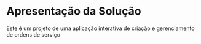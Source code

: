 # Apresentação da Solução

Este é um projeto de uma aplicação interativa de criação e gerenciamento de ordens de serviço
